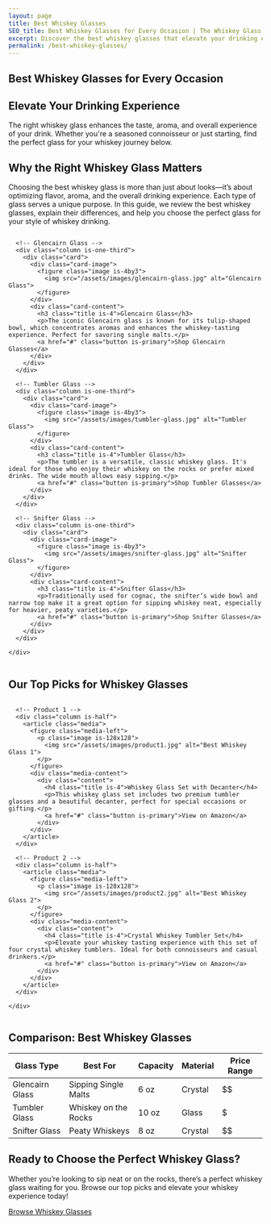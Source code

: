 ```yaml
---
layout: page
title: Best Whiskey Glasses
SEO_title: Best Whiskey Glasses for Every Occasion | The Whiskey Glass
excerpt: Discover the best whiskey glasses that elevate your drinking experience. From Glencairn to tumbler glasses, we review the top whiskey glasses for connoisseurs.
permalink: /best-whiskey-glasses/
---
```


<!-- Hero Section -->
<section class="hero is-large is-dark">
  <div class="hero-body">
    <div class="container">
      <h1 class="title is-1 has-text-white">Best Whiskey Glasses for Every Occasion</h1>
      <h2 class="subtitle is-3 has-text-white">Elevate Your Drinking Experience</h2>
      <p class="has-text-white">The right whiskey glass enhances the taste, aroma, and overall experience of your drink. Whether you're a seasoned connoisseur or just starting, find the perfect glass for your whiskey journey below.</p>
    </div>
  </div>
</section>

<!-- Introduction Section -->
<section class="section">
  <div class="container">
    <div class="content">
      <h2 class="title is-3">Why the Right Whiskey Glass Matters</h2>
      <p>Choosing the best whiskey glass is more than just about looks—it’s about optimizing flavor, aroma, and the overall drinking experience. Each type of glass serves a unique purpose. In this guide, we review the best whiskey glasses, explain their differences, and help you choose the perfect glass for your style of whiskey drinking.</p>
    </div>
  </div>
</section>

<!-- Whiskey Glass Types Section -->
<section class="section">
  <div class="container">
    <div class="columns is-multiline">
      
      <!-- Glencairn Glass -->
      <div class="column is-one-third">
        <div class="card">
          <div class="card-image">
            <figure class="image is-4by3">
              <img src="/assets/images/glencairn-glass.jpg" alt="Glencairn Glass">
            </figure>
          </div>
          <div class="card-content">
            <h3 class="title is-4">Glencairn Glass</h3>
            <p>The iconic Glencairn glass is known for its tulip-shaped bowl, which concentrates aromas and enhances the whiskey-tasting experience. Perfect for savoring single malts.</p>
            <a href="#" class="button is-primary">Shop Glencairn Glasses</a>
          </div>
        </div>
      </div>

      <!-- Tumbler Glass -->
      <div class="column is-one-third">
        <div class="card">
          <div class="card-image">
            <figure class="image is-4by3">
              <img src="/assets/images/tumbler-glass.jpg" alt="Tumbler Glass">
            </figure>
          </div>
          <div class="card-content">
            <h3 class="title is-4">Tumbler Glass</h3>
            <p>The tumbler is a versatile, classic whiskey glass. It's ideal for those who enjoy their whiskey on the rocks or prefer mixed drinks. The wide mouth allows easy sipping.</p>
            <a href="#" class="button is-primary">Shop Tumbler Glasses</a>
          </div>
        </div>
      </div>

      <!-- Snifter Glass -->
      <div class="column is-one-third">
        <div class="card">
          <div class="card-image">
            <figure class="image is-4by3">
              <img src="/assets/images/snifter-glass.jpg" alt="Snifter Glass">
            </figure>
          </div>
          <div class="card-content">
            <h3 class="title is-4">Snifter Glass</h3>
            <p>Traditionally used for cognac, the snifter’s wide bowl and narrow top make it a great option for sipping whiskey neat, especially for heavier, peaty varieties.</p>
            <a href="#" class="button is-primary">Shop Snifter Glasses</a>
          </div>
        </div>
      </div>

    </div>
  </div>
</section>

<!-- Recommended Products Section -->
<section class="section has-background-light">
  <div class="container">
    <h2 class="title is-3 has-text-centered">Our Top Picks for Whiskey Glasses</h2>
    <div class="columns is-multiline">
      
      <!-- Product 1 -->
      <div class="column is-half">
        <article class="media">
          <figure class="media-left">
            <p class="image is-128x128">
              <img src="/assets/images/product1.jpg" alt="Best Whiskey Glass 1">
            </p>
          </figure>
          <div class="media-content">
            <div class="content">
              <h4 class="title is-4">Whiskey Glass Set with Decanter</h4>
              <p>This whiskey glass set includes two premium tumbler glasses and a beautiful decanter, perfect for special occasions or gifting.</p>
              <a href="#" class="button is-primary">View on Amazon</a>
            </div>
          </div>
        </article>
      </div>

      <!-- Product 2 -->
      <div class="column is-half">
        <article class="media">
          <figure class="media-left">
            <p class="image is-128x128">
              <img src="/assets/images/product2.jpg" alt="Best Whiskey Glass 2">
            </p>
          </figure>
          <div class="media-content">
            <div class="content">
              <h4 class="title is-4">Crystal Whiskey Tumbler Set</h4>
              <p>Elevate your whiskey tasting experience with this set of four crystal whiskey tumblers. Ideal for both connoisseurs and casual drinkers.</p>
              <a href="#" class="button is-primary">View on Amazon</a>
            </div>
          </div>
        </article>
      </div>

    </div>
  </div>
</section>

<!-- Comparison Table Section -->
<section class="section">
  <div class="container">
    <h2 class="title is-3 has-text-centered">Comparison: Best Whiskey Glasses</h2>
    <div class="table-container">
      <table class="table is-fullwidth is-striped">
        <thead>
          <tr>
            <th>Glass Type</th>
            <th>Best For</th>
            <th>Capacity</th>
            <th>Material</th>
            <th>Price Range</th>
          </tr>
        </thead>
        <tbody>
          <tr>
            <td>Glencairn Glass</td>
            <td>Sipping Single Malts</td>
            <td>6 oz</td>
            <td>Crystal</td>
            <td>$$</td>
          </tr>
          <tr>
            <td>Tumbler Glass</td>
            <td>Whiskey on the Rocks</td>
            <td>10 oz</td>
            <td>Glass</td>
            <td>$</td>
          </tr>
          <tr>
            <td>Snifter Glass</td>
            <td>Peaty Whiskeys</td>
            <td>8 oz</td>
            <td>Crystal</td>
            <td>$$</td>
          </tr>
        </tbody>
      </table>
    </div>
  </div>
</section>

<!-- Call to Action -->
<section class="section has-text-centered">
  <div class="container">
    <h2 class="title is-3">Ready to Choose the Perfect Whiskey Glass?</h2>
    <p>Whether you’re looking to sip neat or on the rocks, there’s a perfect whiskey glass waiting for you. Browse our top picks and elevate your whiskey experience today!</p>
    <a href="#" class="button is-large is-primary">Browse Whiskey Glasses</a>
  </div>
</section>
